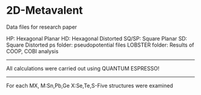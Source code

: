 # 2D-Metavalent
Data files for research paper

HP: Hexagonal Planar
HD: Hexagonal Distorted
SQ/SP: Square Planar
SD: Square Distorted
ps folder: pseudopotential files
LOBSTER folder: Results of COOP, COBI analysis

********************************************************************************************************************************************
All calculations were carried out using QUANTUM ESPRESSO!
********************************************************************************************************************************************
For each MX, M:Sn,Pb,Ge X:Se,Te,S-Five structures were examined
